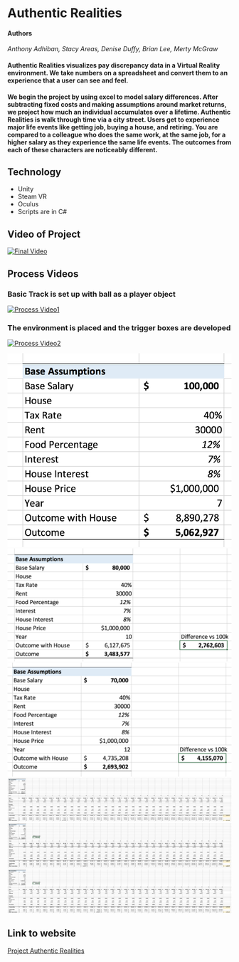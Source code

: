 # Authentic Realities

#### Authors
*Anthony Adhiban, Stacy Areas, Denise Duffy, Brian Lee, Merty McGraw*

#### Authentic Realities visualizes pay discrepancy data in a Virtual Reality environment. We take numbers on a spreadsheet and convert them to an experience that a user can see and feel.

#### We begin the project by using excel to model salary differences. After subtracting fixed costs and making assumptions around market returns, we project how much an individual accumulates over a lifetime. Authentic Realities is walk through time via a city street. Users get to experience major life events like getting job, buying a house, and retiring. You are compared to a colleague who does the same work, at the same job, for a higher salary as they experience the same life events. The outcomes from each of these characters are noticeably different.  

## Technology
* Unity
* Steam VR
* Oculus
* Scripts are in C#

## Video of Project
[![Final Video](https://img.youtube.com/vi/FfyguQqvizM/0.jpg)](https://www.youtube.com/watch?v=FfyguQqvizM)


## Process Videos
### Basic Track is set up with ball as a player object
[![Process Video1](https://img.youtube.com/vi/f0HfhdsAcfI/0.jpg)](https://www.youtube.com/watch?v=f0HfhdsAcfI)


### The environment is placed and the trigger boxes are developed 
[![Process Video2](https://img.youtube.com/vi/ssxeGMM4z6g/0.jpg)](https://www.youtube.com/watch?v=ssxeGMM4z6g)




<img src="100ksummary.png">


<img src="80ksummary.png">


<img src="70ksummary.png">

<img src="100k.png">


<img src="80k.png">


<img src="70k.png">

## Link to website
[Project Authentic Realities](https://proj-authentic-realities.herokuapp.com/index.html)




